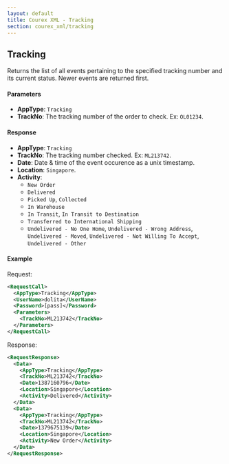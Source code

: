 ```yaml
---
layout: default
title: Courex XML - Tracking
section: courex_xml/tracking
---
```


## Tracking

Returns the list of all events pertaining to the specified tracking number and its current status. Newer events are returned first.

#### Parameters
- **AppType**: ```Tracking```
- **TrackNo**: The tracking number of the order to check. Ex: ```OL01234```.

#### Response
- **AppType**: ```Tracking```
- **TrackNo**: The tracking number checked. Ex: ```ML213742```.
- **Date**: Date & time of the event occurence as a unix timestamp.
- **Location**: ```Singapore```.
- **Activity**:
  - ```New Order```
  - ```Delivered```
  - ```Picked Up```, ```Collected```
  - ```In Warehouse```
  - ```In Transit```, ```In Transit to Destination```
  - ```Transferred to International Shipping```
  - ```Undelivered - No One Home```, ```Undelivered - Wrong Address```, ```Undelivered - Moved```, ```Undelivered - Not Willing To Accept```, ```Undelivered - Other```

#### Example

Request:

```xml
<RequestCall>
  <AppType>Tracking</AppType>
  <UserName>dolita</UserName>
  <Password>[pass]</Password>
  <Parameters>
	<TrackNo>ML213742</TrackNo>
  </Parameters>
</RequestCall>
```

Response:

```xml
<RequestResponse>
  <Data>
   	<AppType>Tracking</AppType>
   	<TrackNo>ML213742</TrackNo>
   	<Date>1387160796</Date>
   	<Location>Singapore</Location>
   	<Activity>Delivered</Activity>
  </Data>
  <Data>
   	<AppType>Tracking</AppType>
   	<TrackNo>ML213742</TrackNo>
   	<Date>1379675139</Date>
   	<Location>Singapore</Location>
   	<Activity>New Order</Activity>
  </Data>
</RequestResponse>
```
